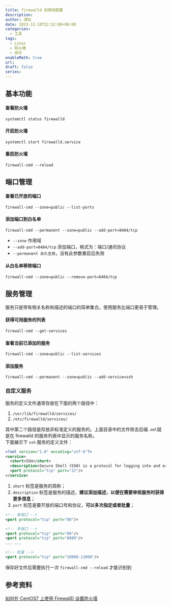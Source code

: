 ```yaml
---
title: firewalld 的规则配置
description: 
author: 清松
date: 2023-12-10T22:52:08+08:00
categories:
  - 工具
tags:
  - Linux
  - 防火墙
  - 命令
enableMath: true
url: 
draft: false
series:
---
```

## 基本功能
#### 查看防火墙
``` shell
systemctl status firewalld
```

#### 开启防火墙
``` shell
systemctl start firewalld.service
```

#### 重启防火墙
``` shell
firewall-cmd --reload
```

## 端口管理
#### 查看已开放的端口
``` shell
firewall-cmd --zone=public --list-ports
```

#### 添加端口到白名单
``` shell
firewall-cmd --permanent --zone=public --add-port=8484/tcp
```
- `--zone` 作用域
- `--add-port=8484/tcp` 添加端口，格式为：端口/通讯协议
- `--permanent 永久生效`，没有此参数重启后失效

#### 从白名单移除端口
``` shell
firewall-cmd --zone=public --remove-port=8484/tcp
```

## 服务管理
服务只是带有相关名称和描述的端口的简单集合。使用服务比端口更易于管理。

#### 获得可用服务的列表
``` shell
firewall-cmd --get-services
```

#### 查看当前已添加的服务
``` shell
firewall-cmd --zone=public --list-services
```

#### 添加服务
``` shell
firewall-cmd --permanent --zone=public --add-service=ssh
```

### 自定义服务
服务的定义文件通常存放在下面的两个路径中：
1.  `/usr/lib/firewalld/services/`
2.  `/etc/firewalld/services/`

其中第二个路径是存放非标准定义的服务的。上面目录中的文件除去后缀`.xml`就是在 firewalld 的服务列表中显示的服务名称。  
下面展示下 `ssh` 服务的定义文件：

``` xml
<?xml version="1.0" encoding="utf-8"?>
<service>
  <short>SSH</short>
  <description>Secure Shell (SSH) is a protocol for logging into and executing commands on remote machines. It provides secure encrypted communications. If you plan on accessing your machine remotely via SSH over a firewalled interface, enable this option. You need the openssh-server package installed for this option to be useful.</description>
  <port protocol="tcp" port="22"/>
</service>
```

1.  `short` 标签是服务的简称；
2.  `description` 标签是服务的描述，**建议添加描述，以便在需要审核服务时获得更多信息**；
3.  `port` 标签是要开放的端口号和协议，**可以多次指定或者批量**；
``` xml
<!-- 单端口 -->
<port protocol="tcp" port="80"/>

<!-- 多端口 -->
<port protocol="tcp" port="80"/>
<port protocol="tcp" port="8080"/>
... ...

<!-- 批量 -->
<port protocol="tcp" port="10000-12000"/>
```
保存好文件后需要执行一次 `firewall-cmd --reload` 才能识别到

## 参考资料
[如何在 CentOS7 上使用 FirewallD 设置防火墙](https://www.digitalocean.com/community/tutorials/how-to-set-up-a-firewall-using-firewalld-on-centos-7#getting-familiar-with-the-current-firewall-rules)  
